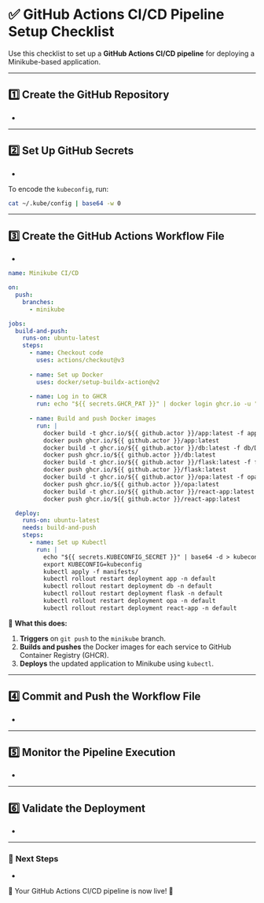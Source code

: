 # ✅ GitHub Actions CI/CD Pipeline Setup Checklist

Use this checklist to set up a **GitHub Actions CI/CD pipeline** for deploying a Minikube-based application.

---

## **1️⃣ Create the GitHub Repository**

-

---

## **2️⃣ Set Up GitHub Secrets**

-

To encode the `kubeconfig`, run:

```bash
cat ~/.kube/config | base64 -w 0
```

---

## **3️⃣ Create the GitHub Actions Workflow File**

-

```yaml
name: Minikube CI/CD

on:
  push:
    branches:
      - minikube

jobs:
  build-and-push:
    runs-on: ubuntu-latest
    steps:
      - name: Checkout code
        uses: actions/checkout@v3
      
      - name: Set up Docker
        uses: docker/setup-buildx-action@v2
      
      - name: Log in to GHCR
        run: echo "${{ secrets.GHCR_PAT }}" | docker login ghcr.io -u "${{ github.actor }}" --password-stdin
      
      - name: Build and push Docker images
        run: |
          docker build -t ghcr.io/${{ github.actor }}/app:latest -f app/Dockerfile ./app
          docker push ghcr.io/${{ github.actor }}/app:latest
          docker build -t ghcr.io/${{ github.actor }}/db:latest -f db/Dockerfile ./db
          docker push ghcr.io/${{ github.actor }}/db:latest
          docker build -t ghcr.io/${{ github.actor }}/flask:latest -f flask/Dockerfile ./flask
          docker push ghcr.io/${{ github.actor }}/flask:latest
          docker build -t ghcr.io/${{ github.actor }}/opa:latest -f opa/Dockerfile ./opa
          docker push ghcr.io/${{ github.actor }}/opa:latest
          docker build -t ghcr.io/${{ github.actor }}/react-app:latest -f react-app/Dockerfile ./react-app
          docker push ghcr.io/${{ github.actor }}/react-app:latest

  deploy:
    runs-on: ubuntu-latest
    needs: build-and-push
    steps:
      - name: Set up Kubectl
        run: |
          echo "${{ secrets.KUBECONFIG_SECRET }}" | base64 -d > kubeconfig
          export KUBECONFIG=kubeconfig
          kubectl apply -f manifests/
          kubectl rollout restart deployment app -n default
          kubectl rollout restart deployment db -n default
          kubectl rollout restart deployment flask -n default
          kubectl rollout restart deployment opa -n default
          kubectl rollout restart deployment react-app -n default
```

🔹 **What this does:**

1. **Triggers** on `git push` to the `minikube` branch.
2. **Builds and pushes** the Docker images for each service to GitHub Container Registry (GHCR).
3. **Deploys** the updated application to Minikube using `kubectl`.

---

## **4️⃣ Commit and Push the Workflow File**

-

---

## **5️⃣ Monitor the Pipeline Execution**

-

---

## **6️⃣ Validate the Deployment**

-

---

### 🎯 **Next Steps**

-

🚀 Your GitHub Actions CI/CD pipeline is now live! 🎉

